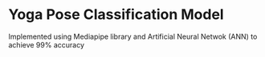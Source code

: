 # Yoga Pose Classification Model
 Implemented using Mediapipe library and Artificial Neural Netwok (ANN) to achieve 99% accuracy

